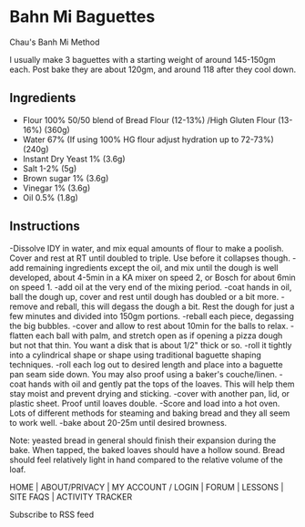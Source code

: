 # Bahn Mi Baguettes
Chau's Banh Mi Method

I usually make 3 baguettes with a starting weight of around 145-150gm each.  Post bake they are about 120gm, and around 118 after they cool down.
## Ingredients

* Flour 100% 50/50 blend of Bread Flour (12-13%) /High Gluten Flour (13-16%) (360g)
* Water 67%  (If using 100% HG flour adjust hydration up to 72-73%) (240g)
* Instant Dry Yeast 1% (3.6g)
* Salt 1-2%  (5g)
* Brown sugar 1% (3.6g)
* Vinegar 1% (3.6g)
* Oil 0.5%  (1.8g)

## Instructions
-Dissolve IDY in water, and mix equal amounts of flour to make a poolish.  Cover and rest at RT until doubled to triple.  Use before it collapses though.
-add remaining ingredients except the oil, and mix until the dough is well developed, about 4-5min in a KA mixer on speed 2, or Bosch for about 6min on speed 1.
-add oil at the very end of the mixing period.
-coat hands in oil, ball the dough up, cover and rest until dough has doubled or a bit more.
-remove and reball, this will degass the dough a bit.  Rest the dough for just a few minutes and divided into 150gm portions.
-reball each piece, degassing the big bubbles.
-cover and allow to rest about 10min for the balls to relax.
-flatten each ball with palm, and stretch open as if opening a pizza dough but not that thin.  You want a disk that is about 1/2" thick or so.
-roll it tightly into a cylindrical shape or shape using traditional baguette shaping techniques.
-roll each log out to desired length and place into a baguette pan seam side down.  You may also proof using a baker's couche/linen.
-coat hands with oil and gently pat the tops of the loaves.  This will help them stay moist and prevent drying and sticking.
-cover with another pan, lid, or plastic sheet.  Proof until loaves double.
-Score and load into a hot oven.   Lots of different methods for steaming and baking bread and they all seem to work well.
-bake about 20-25m until desired browness.

Note: yeasted bread in general should finish their expansion during the bake.  When tapped, the baked loaves should have a hollow sound. Bread should feel relatively light in hand compared to the relative volume of the loaf.


HOME | ABOUT/PRIVACY | MY ACCOUNT / LOGIN | FORUM | LESSONS | SITE FAQS | ACTIVITY TRACKER

Subscribe to RSS feed
